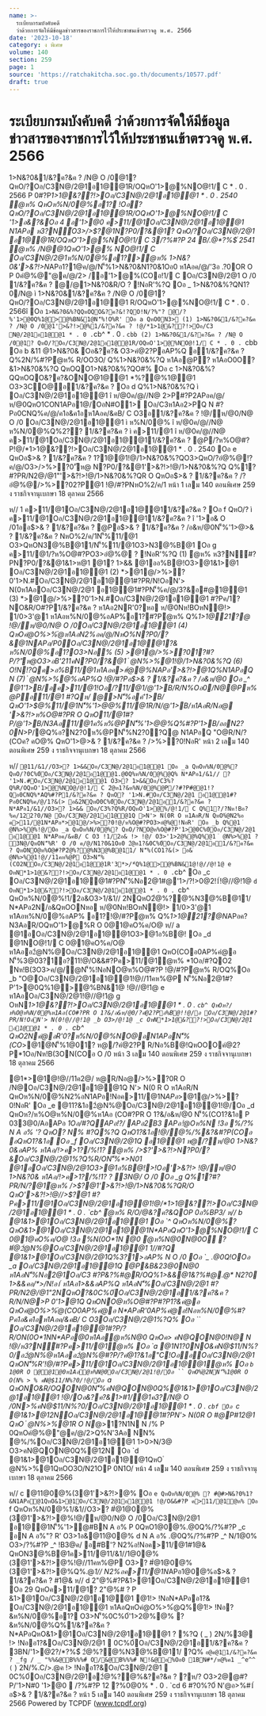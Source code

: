 ```yaml
---
name: >-
  ระเบียบกรมบังคับคดี
  ว่าด้วยการจัดให้มีข้อมูลข่าวสารของราชการไว้ให้ประชาชนเข้าตรวจดู พ.ศ. 2566
date: '2023-10-18'
category: ง พิเศษ
volume: 140
section: 259
page: 1
source: 'https://ratchakitcha.soc.go.th/documents/10577.pdf'
draft: true
---
```


# ระเบียบกรมบังคับคดี ว่าด้วยการจัดให้มีข้อมูลข่าวสารของราชการไว้ให้ประชาชนเข้าตรวจดู พ.ศ. 2566

1>N&?0&1/&?ค?&ค ? /N@ O /0@1? QหO/?Oอ/C3N@/2@1อ1@@1R/OQหO'1>@%NO@!1/ C * . 0 . 2566 P 0#?P*1>1@&??!>Oอ/C3N@/2@1อ1@@1 * . 0 . 2540 ํ@ห% QหOห%N/0@%อ1? !Oอ? QหO/?Oอ/C3N@/2@1อ1@@1R/OQหO'1>@%NO@!1/ C '1>อ&?&Oอ 4 อ'1>@0 ค>11/@1Oอ/C3N@/2@1อ1@@1 N1APอ ห3?N์O3>/>$?@1N?P0/?&@1? QหO/?Oอ/C3N@/2@1 อ1@@1R/OQหO'1>@%NO@!1/ C 3/?%#?P 24 B/.@*?%$์ 2541 ํ@ห% /N@@1QหO'1>@% NO@!1/ C Oอ/C3N@/2@1ห%N/0@%อ1?>ํ@ห% 1>N&?0&'>&?!>N*APอ1?1@ค/@/N'็%1>N&?0&N1?0&1Oอ0 ห1Aอค/@/'3อ .?0OR O P 0คํ@%@"@ค/@/2> /อ'1>@%(COอ!1/ C Oอ/C3N@/2@1 O /0 1/&?ค?&ค ? @/@1>N&?0&R/O ? !NอR'%?Q Oอ _ 1>N&?0&%?QN1?0/N@ ì 1>N&?0&1/&?ค?&ค ? /N@ O /0@1? QหO/?Oอ/C3N@/2@1อ1@@1 R/OQหO'1>@%NO@!1/ C * . 0 . 2566î Oอ ` 1>N&?0&%?QQหOQO&?ค?&!?QO!N/?%"? @/?%'1>@0Q%1@>@%BN&1@N'็%!O%R' Oอ a QหO0N3> (1) 1>N&?0&1/&?ค?&ค ? /N@ O /0@1'>&?!>@%1/&?ค?&ค ? !@/*1>1@&??!>Oอ/C3 N@/2@1อ1@@1 * . 0 . `cb^ * . 0 . `cbb (2) 1>N&?0&1/&?ค?&ค ? /N@ O /0@1? QหO/?Oอ/C3N@/2@1อ1@@1R/OQหO'1>@%NO@!1/ C * . 0 . `cbb Oอ b &11 @1>N&?0& Oอ&?ค?& O3>คํ@2?PอAP%Q อ1/&?ค?&ค ? Q%2N/%#?Pํ@ห% R/OO3O/ Q%1>N&?0&%?Q ห1Aอ@P? ห1AอO0O?&1>N&?0&%?Q QหOQO1>N&?0&%?QO#% Oอ c 1>N&?0&%?QQหOQO&?ค?&ONO@1@@1 *%?@%1@@1 O3>3CO@อ1/&?ค?&ค ? Oอ d Q%1>N&?0&%?Q ì Oอ/C3N@/2@1อ1@@1 î ห/@0ค/@//N@ 2>P#?P2APอค/@/ห/@0QหO1CON1APอ1@/OอN#O1> Oอ/C3ห1Aอ2>PQ N #?Pอ0CNQ%ค/@/ค1อ&ค1อห1Aอค/&คB/ C O3อ1/&?ค?&ค ? !@/ห/@0/N@ O /0 Oอ/C3N@/2@1อ1@@1 ì ห%N/0@% î ห/@0ค/@//N@ ห%N/0@%Q%2?? 1/&?ค?&ค ? ì ค>11/@1 î ห/@0ค/@//N@ ค>11/@1Oอ/C3N@/2@1อ1@@11/&?ค?&ค ? @P/?ห%O@#?P!@/*1>1@&??!>Oอ/C3N@/2@1อ1@@1 * . 0 . 2540 Oอ e QหOอ$>& ? 1/&?ค?&ค ? 1?1@@1!@/1>N&?0&%?QO3>QหO/?อํ@%@!?ค/@/O3>/>%>?0'ัห@ N?P0/?&@1'>&?!>!@/1>N&?0&%?Q Q%1?#?PR/N2@/@1"'>&?!>!@/1>N&?0&%?QR O QหOอ$>& ? 1/&?ค?&ค ? /?อํ@%@/>%>?02?P@1 !@/#?PNหO%2/ค/1 หน้า 1 เลม 140 ตอนพิเศษ 259 ง ราชกิจจานุเบกษา 18 ตุลาคม 2566

ห// 1 ค>11/@1Oอ/C3N@/2@1อ1@@11/&?ค?&ค ? Oอ f QหO/? ì ค>11/@1Oอ/C3N@/2@1อ1@@11/&?ค?&ค ? î '1>อ& O /01ออ$>& ? 1/&?ค?&ค ? @Pอ$>& ? 1/&?ค?&ค ? /อ&ห/@0N'็%'1>$@%11/@1 O3>O!N!?QO@1@@1Q%1/&?ค?&ค ? !@/#?Pอ$>& ? 1/&?ค?&ค ? NหO%2/ค/1N'็%11/@1 O3>QหON3@%B@11/N'็%11/@1O3>N3@%B@1 Oอ g ค>11/@1/?ห%O@#?PO3>อํ@%@ ? !NอR'%?Q (1) ํ@ห% ห3?N์#?PN?P0/?&@1&1>ห@1 @1? 1>&& @1ออ%B@!O3>@1&1>@1 Oอ/C3N@/2@1อ1@@1 (2) *>@1@/>%>?0'1>N.#Oอ/C3N@/2@1อ1@@1#?PR/N!OอN'> N(0ห1AอOอ/C3N@/2@1 อ1@@1#?PN'็%ค/@/3?&อ#@1@@1 (3) *>@1@/>%>?0'1>N.#Oอ/C3N@/2@1อ1@@1 #?Pค/1? NO&R/O#?P1/&?ค?&ค ? ห1Aอ2NR'0?หอ ห/@0Nห!BOหN@!> 1/0>3'@1 ห1Aอห%N/0@%อAP%อ1?#?Pํ@ห% Q%*1>1@21?@ !@/ห/@0/N@ O /0Oอ/C3N@/2@1อ1@@1 (4) QหOคํ@O%>%ํ@ห1AอN2%อค/@/NหO%N?P0/?&@1NAPอ/P0Oอ/C3N@/2@1อ1@@1?& ห%N/0@%อ1?O3>Nอ% (5) *>@1@/>%>?01?#?P/?'ัห@O3>อB'211คN?P0/?&@1 ํ @N%>%@1!@/1>N&?0&%?Q (6) O!N!?Qค>อ%B11/@1ห1Aอค>#ํ@@%N*APอ'>&?!>@1Q%N1APอQ N (7) ํ @N%>%@%อAP%Q !@/#?Pอ$>& ? 1/&?ค?&ค ? /อ&ห/@0 Oอ _^ @1'1>B/อค>11/@1!Oอ/?11/@1/@'1>B/R/N%Oอ0/N@@Pห%@Pอ11/@1 #?Qห/ @>N'็%อค์'1>B/ QหO'1>$@%11/@1N'็%'1>$@%Q%#?P'1>B/ "O@'1>$@%11/@1R/N/@'1>B/ห1AอR/Nอ@ '>&?!>ห%O@#?PR O QหO11/@1#?P/@'1>B/N3Aอ11/@1ค%ห%@PN'็%'1>$@%Q%#?P'1>B/ @1/>%>?0?Q@ อ#?P'1>B/QหO"AอN2?0O@/@ 11/@1ค%ห%@PQหO/?N2?0ห%@PQ%@13ค>O%% "O@ค>O%%N2?0N#N@?%QหO'1>$@%Q%#?P'1>B/ออN2?0N*>P/@Q%อ?N2?0ห%@PN'็%N2?0?Q@ N1APอQ "O@R/N/?(COค? คO@% QหO'1>$@%"@/#?P'1>B//N@/?(CONหO%N'็%อ0N@อAP%ห1AอR/N N/APอR/N/?(CONหO% N'็%อ0N@อAP% QหO"Aอ/N@#?P'1>B/3/!>NหO%อ&Q%N1APอ%?Q% Oอ __ QหO%ํ@ค/@/Q%Oอ _^ /@QOQ%@1'1>B/อค>อ%B11/@1O3>ค>#ํ@@% #?Pค>11/@1O!N!?QP 0อ%BP3/ Oอ _` /!>อค>11/@1QหO"AอN'็%0B!> N/O%O!N /?ค/@/NหO%N'็%ห3@0)่@0ห1Aอ/?Nห!B อ?%2/ค/1 1?#?Pห%N/0@%NO@อN1APอ/?ค/@/NหO%N'็%อ0N@อAP% O3>'1>2ค์QหON2%ออ$>& ? 1/&?ค?&ค ? />%>?0!NอR' หน้า 2 เลม 140 ตอนพิเศษ 259 ง ราชกิจจานุเบกษา 18 ตุลาคม 2566

ห// ` @11/&1//O3>? 1>&&Oอ/C3N@/2@1อ1@@1 Oอ _a QหOห%N/0@%? QหO/?0C%0์Oอ/C3N@/2@1อ1@@1.@0Q%ห%N/0@%@Q% N*APอ1/&1// ? '1>N.#Oอ/C3N@/2@1อ1@@1 O3>? 1>&&Oอ/C3%?Q%R/OQหO'1>@%NO@/@!1/ C 2ํ@ห1?&ห%N/0@%@P/?#?P#ํ@@1!?Qอ0CNQ%*AQ%#?P1/&?ค?&ค ? QหO? '1>N.#Oอ/C3N@/2@1 อ1@@1#?Pอ0CNQ%ค/@/1?&(> อ&2NQหO0C%0์Oอ/C3N@/2@1อ1/&?ค?&ค ? N*APอ1/&1//O3>? 1>&& Oอ/C3%?Q%R/OQหO'1>@%/@!1/ C Q%1?/?Nห!Bอ?%ค/122?0/N@ Oอ/C3N@/2@1อ1@@1Q >N'> N(0R O ห1AอR/N QหO%ํ@N2%อ ค>11/@1N*APอ*>@1@/>%>?0!@/ห%O@#?PO3>อํ@%@!NอR' Oอ _b Q%@1 ํ @N%>%@%!@/Oอ _a QหOห%N/0@%? QหO/?NO@ห%O@#?P'1>ํ@0C%0์Oอ/C3N@/2@1 อ1@@1 N*APอค/&คB/ C O3 !1/2อ& !> !@/ O3>'1>2@%@%Q%@1 ํ @N%>%@1 ? 3N@/QหON'็%R' O /0 ค/@/N1?0&1Oอ0 2ํ@ห1?&0C%0์Oอ/C3N@/2@1อ1/&?ค?&ค ? QหONO@ห%O@#?P2ํ@%?@%N3@%B@11/ N'็%(CO1?&(> อ& ํ @N%>%@1!@//11คห%@P O3>N'็%(CO2NOอ/C3N@/2@1อ1@@1R'3*>/*์Q%1@>@%BN&1@!@//@!1@ e OหN*1>1@&??!>Oอ/C3N@/2@1อ1@@1 * . 0 . `cb^ Oอ _c Oอ/C3N@/2@1อ1@@1#?PN'็%Nอ2@1#@'1>/?!>0@2!1์!@//@!1@ `d OหN*1>1@&??!>Oอ/C3N@/2@1อ1@@1 * . 0 . `cb^ QหOห%N/0@%!1/2อ&O3>1/&1// 2NQหO2ํ@%?@%N3@%B@11/ N*APอ2N/อ&QหOONหอ ห/@0Nห!BOหN@!> 1/0>3'@1 ห1Aอห%N/0@%อAP% อ1?!@/#?Pํ@ห% Q%*1>1@21?@N*APอค? N3AอR/OQหO'1>@%R O 0@1@คO%ค/O@ ห// a @1อOอ/C3N@/2@1อ1@@1O3>@1อ%B@! Oอ _d @1NO@!1/ C 0@1@คO%ค/O@ ห1Aออ2ํ@N%@Oอ/C3N@/2@1อ1@@1 QหO(COอ0AP%คํ@อ N'็%3@03?1์อ?11!@/O&&#?Pค>11/@1ํ@ห% *1Oอ/#?QO2 Nห!B(3O3>ค/@/ํ@N'็%!NอNO@ห%O@#?P !@/#?Pํ@ห% R/OQ%Oอ _b "O@Oอ/C3N@/2@1อ1@@1!@//11คห%@P N'็%Nอ2@1#?P'1>@0Q%1@>@%BN&1@ !@//@!1@ e ห1AอOอ/C3N@/2@1!@//@!1@ g OหN*1>1@&??!>Oอ/C3N@/2@1อ1@@1 * . 0 . `cb^ QหOห?/ห%O@ห%N/0@%ห1Aอ(CO#?PR O 1?&/อ&ห/@0/?คํ@2?Pอ%B@!!@/อ Oอ/C3N@/2@1#?PR/N!OอN'> N(0!@//@!1@ _b O3>/@!1@ _c OหN*1>1@&??!>Oอ/C3N@/2@1 อ1@@1 * . 0 . `cb^ QหO2Nคํ@อR'0?ห%N/0@%NO@อN1APอN'็%(CO*>@1@N'็%1@01? ห@/?คํ@2?P R/Nอ%B@!QหOOOคํ@2?P*1Oอ/Nห!B(3ON(COอ O /0 หน้า 3 เลม 140 ตอนพิเศษ 259 ง ราชกิจจานุเบกษา 18 ตุลาคม 2566

@1*>@1@!@//11ค2@/ ห@R/Nอ@/>%>?0R O /N@Oอ/C3N@/2@1อ1@@1Q N'> N(0 R O ห1AอR/N QหOห%N/0@%N2%อN1APอ!Nอค>11/@1N*APอ*>@1@/>%>?0!NอR' Oอ _e @11?&1อ2ํ@N%@Oอ/C3N@/2@1อ1@@1!@/Oอ _d QหOห?/ห%O@ห%N/0@%ห1Aอ (CO#?PR O 1?&/อ&ห/@0 N'็%(CO1?&1อ P 033@0/AอAPอ *1Oอ/#?QAPอ!?/ APอ2B3 APอ!ํ@Oห%N !3อ %/?% N A อ% '? QหO? N% #?Q%?Q QหO1?&1อ!@/ํ@%/%&?&#?P(COอ อQหO1?&1อ Oอ _f Oอ/C3N@/2@1Q อ1@@1 ห@/?ห/@0 1>N&?0&อAP% ห1Aอ/!>ค>1?/%!1? ํ@ห% />$?'>&?!>N?P0/?&Oอ/C3N@/2@1%?Q%R/ON'็%*>N01 @1อOอ/C3N@/2@1O3>@1อ%B@!>!Oอ'>&?!> !@/ห/@0 1>N&?0& ห1Aอ/!>ค>1?/%!1? ? 3N@/ O /0 Oอ _g Q%1?#?PR/N/?@1ํ@ห% />$?@1'>&?!>!@/1>N&?0&%?QR/O QหO'>&?!>!@//>$?@1 #?Pค>11/@1Oอ/C3N@/2@1อ1@@1!@/*1>1@&??!>Oอ/C3N@/2@1อ1@@1 * . 0 . `cb^ ํ@ห% R/O/@&?ค?&QOP 0อ%BP3/ ห// b @1&1>@1Oอ/C3N@/2@1อ1@@1 Oอ `^ QหOห%N/0@%? QหO&1>@1Oอ/C3N@/2@1อ1@@1N*APอQหO'1>@%NO@!1/ C 0@1@คO%ค/O@ !3อ %N(0O*1N @0 ํ@ห%N@0N@0O ? #ํ@2ํ@N%@Oอ/C3N@/2@1อ1@@1 1//#?Q @1&1>@1Oอ/C3N@/2@1Q%3?1>อAP% N O /0 Oอ `_ .@0Q!OOอ _a Oอ/C3N@/2@1อ1@@1Q @P&B&23@0N@0 ห1AอN'็%Nอ2@1Oอ/C3 #?P&?%#@R/OQ%1>&&@1&?%#@.@* N2?0 1>&&คอ/*>/N!อ1์ ห1Aอ1>&&อAP%Q ห1AอN'็%Oอ/C3N@/2@1 #?PR/N2@/@1"2NQหO?&0C%0์Oอ/C3N@/2@1อ1/&?ค?&ค ? R/N/N@>P 0'1>@1Q QหONO@ห%O@#?P#?P1?&คํ@อ QหOคํ@O%>%ํ@(CO0AP%คํ@อ N*APอR'0AP%คํ@อ!Nอห%N/0@%#?Pค1อ&ค1อห1Aอค/&คB/ C O3Oอ/C3N@/2@1%?Q% Oอ `` Oอ/C3N@/2@1อ1@@1#?P/?R/ON(0O*1NN*APอ@0ห1Aอํ@ห%N@0 QหOค> คN@QON@0!N@ N !@/ห3?N์#?Pค>11/@1ํ@ห% Oอ `a @1N1?0NO&คN@$11/N%?0/อ2ํ@N%@ห1Aออ2ํ@N%@#?P/?คํ@1?&1อ"C!OออOอ/C3N@/2@1 QหON'็%R'!@/#?Pค>11/@1Oอ/C3N@/2@1อ1@@1ํ@ห% Oอ `b 1@0R O @@1@0ห1Aอํ@ห%N@0Oอ/C3N@/2@1!@/Oอ `` QหO%ํ@2NN'็%1@0R O O(N% > % คN@$11/N%?0/!@/Oอ `a QหONO&R/OQON@0N'็%คN@QON@0Q%@1&1>@1Oอ/C3N@/2@1อ1@@1 !@/Oอ&?ค?&1>#1/@1ค3?/N@ O /0N>%คN@$11/N%?0/Oอ/C3N@/2@1อ1@@1 * . 0 . `cbf Oอ `c @1&1>@12NOอ/C3N@/2@1อ1@@1#?PN'> N(0R O #@P#12@1 QหO ํ @N%>%@1R O N*@>1?N1N N /% P 0QหOคํ@%@"@ค/@/2>Q%N'3Aอ NN% ํ@%/%Oอ/C3N@/2@1อ1@@1 1>0>N/3@ O3>คN@QON@0Q%@12N Oอ `d @1&1>@1Oอ/C3N@/2@1อ1@@1QหO ํ @N%>%@1QหOO3O/N21OP 0N1O/ หน้า 4 เลม 140 ตอนพิเศษ 259 ง ราชกิจจานุเบกษา 18 ตุลาคม 2566

ห// c @11@0@%(3@1'>&?!>@% Oอ `e QหOห%N/0@% ? #ํ@#>N&?0%1?&N1APอ@1QหO&1>@1Oอ/C3N@/2@1อ1@@1 !@/O&&#?P ค>11/@1ํ@ห% Oอ `f QหOห%N/0@%1/&1//O3>? #ํ@1@0@%(3@1'>&?!>@%!@/ห/@0/N@ O /0Oอ/C3N@/2@1 อ1@@1N'็%'1>ํ@#BN A อ% P 0QหO1@0@%.@0Q%/?%#?P _c อN A อ%"? R' O3>1อ&@11@0@% d N A อ% .@0Q%/?%#?P _^ N/1@0% O3>/?%#?P _^ !B3@ค/ อ#B'? N2%อ!Nอค>11/@1#1@& QหON3@%B@1ค>11/@11/&1//1@0@%(3@1'>&?!>@%!@//11คห%@P O3>? #ํ@1@0@% (3@1'>&?!>@%Q%.@*1// N2%อค>11/@1N*APอ1@0@%อ$>& ? 1/&?ค?&ค ? #1@& ห// d 2"@%#?P&1>@1Oอ/C3N@/2@1อ1@@1 Oอ 29 QหOค>11/@1? 2"@%# ? P &1>@1Oอ/C3N@/2@1อ1@@1 @1!> !NอN*APออ1?& Oอ/C3N@/2@1อ1@@1 ห1AอQหOคํ@O%>%ํ@Q%@1!> !Nอ?&ห%N/0@%อ1? O3>N'็%0C%0์'1>2@%@% ?&ห%N/0@%Q%1/&?ค?&ค ? N*APอQหO&1>@1Oอ/C3N@/2@1อ1@@1 ? %?Q ( _ ) 2N/%3@ !> !Nออ1?&Oอ/C3N@/2@1  0C%0์Oอ/C3N@/2@1อ1/&?ค?&ค ? 3BN/'1>@2?/*?%$์ 2ํ@%?@%N3@%B@11/ ?Q% ` อ@ค@11/&?ค?&ค ? _fg / _ "%%&@B%%%#์ O/&@B%%%#์ N!&@อ%Oอ0 1BN#*/ห@%ค1 _^e^^ ( ` ) 2N/%.C/>.@ค !> !Nออ1?&Oอ/C3N@/2@1  0C%0์Oอ/C3N@/2@1อ2ํ@%?@%&?ค?&ค ? ?ห/? O3>2@@#?P/'1>N#0 '1>@0  /?%#?P 12 ?%0@0% * . 0 . `cd 6 #?0%?0์ N'@อ>%#1์ อ$>& ? 1/&?ค?&ค ? หน้า 5 เลม 140 ตอนพิเศษ 259 ง ราชกิจจานุเบกษา 18 ตุลาคม 2566 Powered by TCPDF (www.tcpdf.org)
